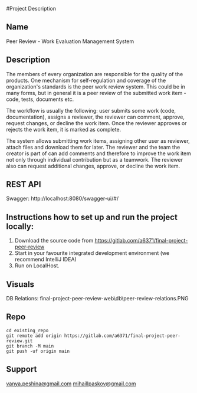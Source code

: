 #Project Description

## Name
Peer Review - Work Evaluation Management System

## Description
The members of every organization are responsible for the quality of the products. One mechanism for self-regulation
and coverage of the organization's standards is the peer work review system. This could be in many forms,
but in general it is a peer review of the submitted work item - code, tests, documents etc.

The workflow is usually the following: user submits some work (code, documentation), assigns a reviewer, the reviewer
can comment, approve, request changes, or decline the work item. Once the reviewer approves or rejects the work item,
it is marked as complete.

The system allows submitting work items, assigning other user as reviewer, attach files and download them for later.
The reviewer and the team the creator is part of can add comments and therefore to improve the work item not only
through individual contribution but as a teamwork. The reviewer also can request additional changes, approve, 
or decline the work item.

## REST API
Swagger: http://localhost:8080/swagger-ui/#/

## Instructions how to set up and run the project locally:
1. Download the source code from https://gitlab.com/a6371/final-project-peer-review
2. Start in your favourite integrated development environment (we recommend IntelliJ IDEA)
3. Run on LocalHost.

## Visuals
DB Relations: final-project-peer-review-web\db\peer-review-relations.PNG

## Repo
```
cd existing_repo
git remote add origin https://gitlab.com/a6371/final-project-peer-review.git
git branch -M main
git push -uf origin main
```

## Support
vanya.peshina@gmail.com
mihaillpaskov@gmail.com